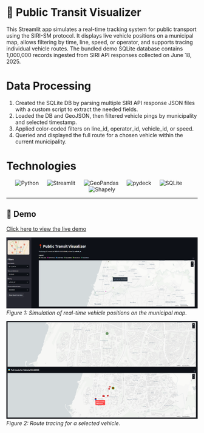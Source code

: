 # 📍 Public Transit Visualizer
This Streamlit app simulates a real-time tracking system for public transport using the SIRI-SM protocol. It displays live vehicle positions on a municipal map, allows filtering by time, line, speed, or operator, and supports tracing individual vehicle routes. The bundled demo SQLite database contains 1,000,000 records ingested from SIRI API responses collected on June 18, 2025.

# Data Processing
1. Created the SQLite DB by parsing multiple SIRI API response JSON files with a custom script to extract the needed fields.
2. Loaded the DB and GeoJSON, then filtered vehicle pings by municipality and selected timestamp.
3. Applied color‐coded filters on line_id, operator_id, vehicle_id, or speed.
4. Queried and displayed the full route for a chosen vehicle within the current municipality.

# Technologies
<p align="center">
    <img src="https://img.shields.io/badge/Python-3.11-blue?logo=python" alt="Python" />
  &emsp;
    <img src="https://img.shields.io/badge/Streamlit-1.46.1-orange?logo=streamlit" alt="Streamlit" />
  &emsp;
    <img src="https://img.shields.io/badge/GeoPandas-1.1.1-teal?logo=geopandas" alt="GeoPandas" />
  &emsp;
    <img src="https://img.shields.io/badge/pydeck-0.9.1-blue?logo=deckdotgl" alt="pydeck" />
  &emsp;
    <img src="https://img.shields.io/badge/SQLite-3.42-lightgrey?logo=sqlite" alt="SQLite" />
  &emsp;
    <img src="https://img.shields.io/badge/Shapely-2.1.1-green" alt="Shapely" />
</p>

---

## 🔗 Demo

[Click here to view the live demo](<https://public-transit-visualizer.streamlit.app/>)

![Main View](assets/main_view.png)  
*Figure 1: Simulation of real-time vehicle positions on the municipal map.*

![Route Tracing View](assets/route_tracing_view.png)  
*Figure 2: Route tracing for a selected vehicle.*